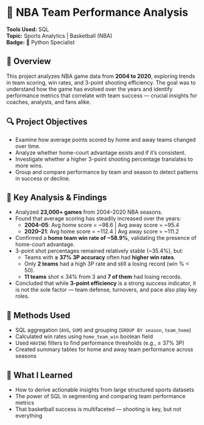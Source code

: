 # 🏀 NBA Team Performance Analysis

**Tools Used:** SQL  
**Topic:** Sports Analytics | Basketball (NBA)  
**Badge:** 🏅 Python Specialist

## 📘 Overview

This project analyzes NBA game data from **2004 to 2020**, exploring trends in team scoring, win rates, and 3-point shooting efficiency. The goal was to understand how the game has evolved over the years and identify performance metrics that correlate with team success — crucial insights for coaches, analysts, and fans alike.

## 🔍 Project Objectives

- Examine how average points scored by home and away teams changed over time.
- Analyze whether home-court advantage exists and if it’s consistent.
- Investigate whether a higher 3-point shooting percentage translates to more wins.
- Group and compare performance by team and season to detect patterns in success or decline.

## 🧮 Key Analysis & Findings

- Analyzed **23,000+ games** from 2004–2020 NBA seasons.
- Found that average scoring has steadily increased over the years:
  - **2004–05**: Avg home score = ~98.6 | Avg away score = ~95.4
  - **2020–21**: Avg home score = ~112.4 | Avg away score = ~111.2
- Confirmed a **home team win rate of ~58.9%**, validating the presence of home-court advantage.
- 3-point shot percentages remained relatively stable (~35.4%), but:
  - Teams with **≥ 37% 3P accuracy** often had **higher win rates**.
  - Only **2 teams** had a high 3P rate and still a losing record (win % < 50).
  - **11 teams** shot ≤ 34% from 3 and **7 of them** had losing records.
- Concluded that while **3-point efficiency** is a strong success indicator, it is not the sole factor — team defense, turnovers, and pace also play key roles.

## 🧰 Methods Used

- SQL aggregation (`AVG`, `SUM`) and grouping (`GROUP BY season`, `team_home`)
- Calculated win rates using `home_team_win` boolean field
- Used `HAVING` filters to find performance thresholds (e.g., ≥ 37% 3P)
- Created summary tables for home and away team performance across seasons

## 💬 What I Learned

- How to derive actionable insights from large structured sports datasets
- The power of SQL in segmenting and comparing team performance metrics
- That basketball success is multifaceted — shooting is key, but not everything
